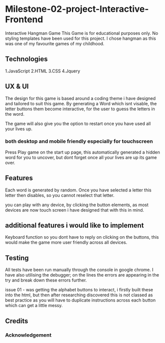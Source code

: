 # Milestone-02-project-Interactive-Frontend

Interactive Hangman Game
This Game is for educational purposes only. No styling templates have been used for this project. I chose hangman as this was one of my favourite games of my childhood.

## Technologies

1.JavaScript
2.HTML
3.CSS
4.Jquery

## UX & UI

The design for this game is based around a coding theme i have designed and tailored to suit this game. By generating a Word which isnt visable, the letter buttons them become interactive, for the user to guess the letters in the word.

The game will also give you the option to restart once you have used all your lives up.

### both desktop and mobile friendly especially for touchscreen

Press Play game on the start up page, this automatically generated a hidden word for you to uncover, but dont forget once all your lives are up its game over.

## Features

Each word is generated by random.
Once you have selected a letter this letter then disables, so you cannot reselect that letter.

you can play with any device, by clicking the button elements, as most devices are now touch screen i have designed that with this in mind.

## additional features i would like to implement

Keyboard function so you dont have to reply on clicking on the buttons, this would make the game more user friendly across all devices.

## Testing

All tests have been run manually through the console in google chrome. I have also utilising the debugger; on the lines the errors are appearing in the try and break down these errors further.

issue 01 - was getting the alphabet buttons to interact, i firstly built these into the html, but then after researching discovered this is not classed as best practice as you will have to duplicate instructions across each button which can get a little messy.

## Credits

### Acknowledgement

<!--https://www.youtube.com/watch?v=AX7uybwukkk

